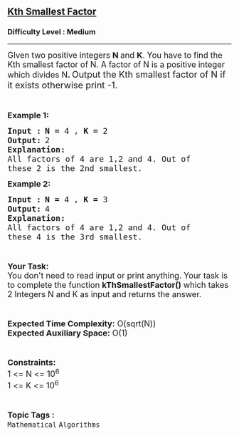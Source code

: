 <h2><a href="https://practice.geeksforgeeks.org/problems/kth-smallest-factor2345/1?page=7&difficulty[]=1&status[]=solved&sortBy=submissions">Kth Smallest Factor</a></h2><h3>Difficulty Level : Medium</h3><hr><div class="problems_problem_content__Xm_eO"><p><span style="font-size:18px">GIven two positive integers <strong>N </strong>and <strong>K</strong>. You have to find the Kth smallest factor of N. A factor of N is a positive integer which divides N<strong>. </strong></span><span style="font-size:20px">Output the Kth smallest factor of N if it exists otherwise print -1.</span></p>

<p>&nbsp;</p>

<p><span style="font-size:18px"><strong>Example 1:</strong></span></p>

<pre><span style="font-size:18px"><strong>Input :</strong></span><strong> </strong><span style="font-size:18px"><strong>N = </strong>4 , <strong>K = </strong>2</span>
<span style="font-size:18px"><strong>Output:</strong></span> <span style="font-size:18px">2</span>
<span style="font-size:18px"><strong>Explanation:</strong></span>
<span style="font-size:18px">All factors of 4 are 1,2 and 4. Out of
these 2 is the 2nd smallest.</span></pre>

<p><span style="font-size:18px"><strong>Example 2:</strong></span></p>

<pre><span style="font-size:18px"><strong>Input :</strong></span><strong> </strong><span style="font-size:18px"><strong>N = </strong>4 , <strong>K = </strong>3</span>
<span style="font-size:18px"><strong>Output:</strong></span> <span style="font-size:18px">4</span>
<span style="font-size:18px"><strong>Explanation:</strong></span>
<span style="font-size:18px">All factors of 4 are 1,2 and 4. Out of
these 4 is the 3rd smallest.</span></pre>

<p>&nbsp;</p>

<p><span style="font-size:18px"><strong>Your Task:</strong><br>
You don't need to read input or print anything. Your task is to complete the function <strong>kThSmallestFactor()</strong> which takes 2 Integers N and K as input and returns the answer.</span></p>

<p>&nbsp;</p>

<p><span style="font-size:18px"><strong>Expected Time Complexity:</strong> O(sqrt(N))<br>
<strong>Expected Auxiliary Space:</strong> O(1)</span></p>

<p>&nbsp;</p>

<p><span style="font-size:18px"><strong>Constraints:</strong></span><br>
<span style="font-size:18px">1 &lt;= N &lt;= 10<sup>6</sup><br>
1 &lt;= K &lt;= 10<sup>6</sup></span></p>
</div><br><p><span style=font-size:18px><strong>Topic Tags : </strong><br><code>Mathematical</code>&nbsp;<code>Algorithms</code>&nbsp;